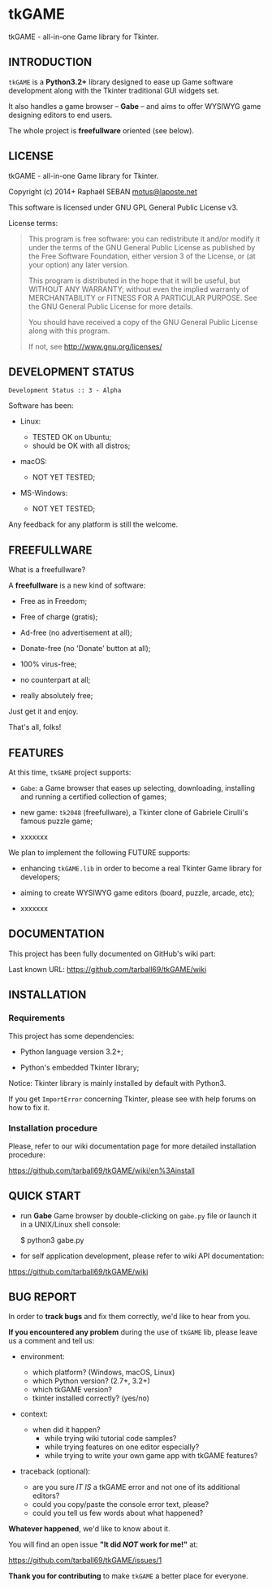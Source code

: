 <!-- encoding: UTF-8 -->

# tkGAME

tkGAME - all-in-one Game library for Tkinter.


## INTRODUCTION

`tkGAME` is a **Python3.2+** library designed to ease up Game
software development along with the Tkinter traditional GUI widgets
set.

It also handles a game browser &ndash;&nbsp;**Gabe**&nbsp;&ndash;
and aims to offer WYSIWYG game designing editors to end users.

The whole project is **freefullware** oriented (see below).


## LICENSE

tkGAME - all-in-one Game library for Tkinter.

Copyright (c) 2014+ Raphaël SEBAN <motus@laposte.net>

This software is licensed under GNU GPL General Public License v3.

License terms:

> This program is free software: you can redistribute it and/or
modify it under the terms of the GNU General Public License as
published by the Free Software Foundation, either version 3 of the
License, or (at your option) any later version.
>
> This program is distributed in the hope that it will be useful,
but WITHOUT ANY WARRANTY; without even the implied warranty of
MERCHANTABILITY or FITNESS FOR A PARTICULAR PURPOSE.  See the GNU
General Public License for more details.
>
> You should have received a copy of the GNU General Public License
along with this program.
>
> If not, see http://www.gnu.org/licenses/


## DEVELOPMENT STATUS

    Development Status :: 3 - Alpha

Software has been:

* Linux:

    * TESTED OK on Ubuntu;
    * should be OK with all distros;

* macOS:

    * NOT YET TESTED;

* MS-Windows:

    * NOT YET TESTED;

Any feedback for any platform is still the welcome.


## FREEFULLWARE

What is a freefullware?

A **freefullware** is a new kind of software:

* Free as in Freedom;

* Free of charge (gratis);

* Ad-free (no advertisement at all);

* Donate-free (no 'Donate' button at all);

* 100% virus-free;

* no counterpart at all;

* really absolutely free;

Just get it and enjoy.

That's all, folks!


## FEATURES

At this time, `tkGAME` project supports:

* `Gabe`: a Game browser that eases up selecting, downloading,
installing and running a certified collection of games;

* new game: `tk2048` (freefullware), a Tkinter clone of Gabriele
Cirulli's famous puzzle game;
* xxxxxxx

We plan to implement the following FUTURE supports:

* enhancing `tkGAME.lib` in order to become a real Tkinter Game
library for developers;

* aiming to create WYSIWYG game editors (board, puzzle, arcade, etc);

* xxxxxxx


## DOCUMENTATION

This project has been fully documented on GitHub's wiki part:

Last known URL: https://github.com/tarball69/tkGAME/wiki


## INSTALLATION

### Requirements

This project has some dependencies:

* Python language version 3.2+;

* Python's embedded Tkinter library;

Notice: Tkinter library is mainly installed by default with Python3.

If you get `ImportError` concerning Tkinter, please see with help
forums on how to fix it.

### Installation procedure

Please, refer to our wiki documentation page for more detailed
installation procedure:

https://github.com/tarball69/tkGAME/wiki/en%3Ainstall


## QUICK START

* run **Gabe** Game browser by double-clicking on `gabe.py` file or
launch it in a UNIX/Linux shell console:

  $ python3 gabe.py

* for self application development, please refer to wiki API
documentation:

https://github.com/tarball69/tkGAME/wiki


## BUG REPORT

In order to **track bugs** and fix them correctly, we'd like to hear
from you.

**If you encountered any problem** during the use of `tkGAME` lib,
please leave us a comment and tell us:

* environment:
    * which platform? (Windows, macOS, Linux)
    * which Python version? (2.7+, 3.2+)
    * which tkGAME version?
    * tkinter installed correctly? (yes/no)

* context:
    * when did it happen?
        * while trying wiki tutorial code samples?
        * while trying features on one editor especially?
        * while trying to write your own game app with tkGAME features?

* traceback (optional):
    * are you sure *IT IS* a tkGAME error and not one of its
    additional editors?
    * could you copy/paste the console error text, please?
    * could you tell us few words about what happened?

**Whatever happened**, we'd like to know about it.

You will find an open issue **"It did *NOT* work for me!"** at:

https://github.com/tarball69/tkGAME/issues/1

**Thank you for contributing** to make `tkGAME` a better place for
everyone.
